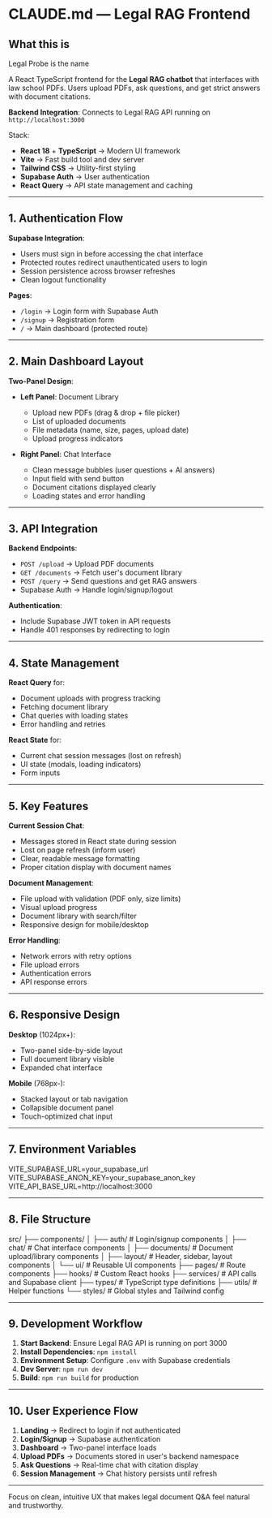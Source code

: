 # CLAUDE.md — Legal RAG Frontend


 ## What this is


 Legal Probe is the name


 A React TypeScript frontend for the **Legal RAG chatbot** that interfaces with law school PDFs.
 Users upload PDFs, ask questions, and get strict answers with document citations.


 **Backend Integration**: Connects to Legal RAG API running on `http://localhost:3000`


 Stack:
 * **React 18** + **TypeScript** → Modern UI framework
 * **Vite** → Fast build tool and dev server
 * **Tailwind CSS** → Utility-first styling
 * **Supabase Auth** → User authentication
 * **React Query** → API state management and caching


 ---


 ## 1. Authentication Flow


 **Supabase Integration**:
 * Users must sign in before accessing the chat interface
 * Protected routes redirect unauthenticated users to login
 * Session persistence across browser refreshes
 * Clean logout functionality


 **Pages**:
 * `/login` → Login form with Supabase Auth
 * `/signup` → Registration form
 * `/` → Main dashboard (protected route)


 ---


 ## 2. Main Dashboard Layout


 **Two-Panel Design**:
 * **Left Panel**: Document Library
   * Upload new PDFs (drag & drop + file picker)
   * List of uploaded documents
   * File metadata (name, size, pages, upload date)
   * Upload progress indicators


 * **Right Panel**: Chat Interface
   * Clean message bubbles (user questions + AI answers)
   * Input field with send button
   * Document citations displayed clearly
   * Loading states and error handling


 ---


 ## 3. API Integration


 **Backend Endpoints**:
 * `POST /upload` → Upload PDF documents
 * `GET /documents` → Fetch user's document library
 * `POST /query` → Send questions and get RAG answers
 * Supabase Auth → Handle login/signup/logout


 **Authentication**:
 * Include Supabase JWT token in API requests
 * Handle 401 responses by redirecting to login


 ---


 ## 4. State Management


 **React Query** for:
 * Document uploads with progress tracking
 * Fetching document library
 * Chat queries with loading states
 * Error handling and retries


 **React State** for:
 * Current chat session messages (lost on refresh)
 * UI state (modals, loading indicators)
 * Form inputs


 ---


 ## 5. Key Features


 **Current Session Chat**:
 * Messages stored in React state during session
 * Lost on page refresh (inform user)
 * Clear, readable message formatting
 * Proper citation display with document names


 **Document Management**:
 * File upload with validation (PDF only, size limits)
 * Visual upload progress
 * Document library with search/filter
 * Responsive design for mobile/desktop


 **Error Handling**:
 * Network errors with retry options
 * File upload errors
 * Authentication errors
 * API response errors


 ---


 ## 6. Responsive Design


 **Desktop** (1024px+):
 * Two-panel side-by-side layout
 * Full document library visible
 * Expanded chat interface


 **Mobile** (768px-):
 * Stacked layout or tab navigation
 * Collapsible document panel
 * Touch-optimized chat input


 ---


 ## 7. Environment Variables


 VITE_SUPABASE_URL=your_supabase_url
 VITE_SUPABASE_ANON_KEY=your_supabase_anon_key
 VITE_API_BASE_URL=http://localhost:3000


 ---


 ## 8. File Structure


 src/
 ├── components/
 │   ├── auth/           # Login/signup components
 │   ├── chat/           # Chat interface components
 │   ├── documents/      # Document upload/library components
 │   ├── layout/         # Header, sidebar, layout components
 │   └── ui/             # Reusable UI components
 ├── pages/              # Route components
 ├── hooks/              # Custom React hooks
 ├── services/           # API calls and Supabase client
 ├── types/              # TypeScript type definitions
 ├── utils/              # Helper functions
 └── styles/             # Global styles and Tailwind config


 ---


 ## 9. Development Workflow


 1. **Start Backend**: Ensure Legal RAG API is running on port 3000
 2. **Install Dependencies**: `npm install`
 3. **Environment Setup**: Configure `.env` with Supabase credentials
 4. **Dev Server**: `npm run dev`
 5. **Build**: `npm run build` for production


 ---


 ## 10. User Experience Flow


 1. **Landing** → Redirect to login if not authenticated
 2. **Login/Signup** → Supabase authentication
 3. **Dashboard** → Two-panel interface loads
 4. **Upload PDFs** → Documents stored in user's backend namespace
 5. **Ask Questions** → Real-time chat with citation display
 6. **Session Management** → Chat history persists until refresh


 ---


 Focus on clean, intuitive UX that makes legal document Q&A feel natural and trustworthy.
